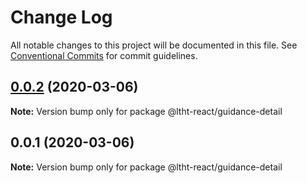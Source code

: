 # Change Log

All notable changes to this project will be documented in this file.
See [Conventional Commits](https://conventionalcommits.org) for commit guidelines.

## [0.0.2](https://ssh.github.com/ltht-epr/ltht-react/compare/@ltht-react/guidance-detail@0.0.1...@ltht-react/guidance-detail@0.0.2) (2020-03-06)

**Note:** Version bump only for package @ltht-react/guidance-detail





## 0.0.1 (2020-03-06)

**Note:** Version bump only for package @ltht-react/guidance-detail
